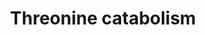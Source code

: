 ---
annotations:
- type: Pathway Ontology
  value: threonine degradation pathway
authors:
- ReactomeTeam
- Fehrhart
description: The degradation of L-threonine to glycine in both prokaryotes and eukaryotes
  takes place through a two-step biochemical pathway in mitochondria (Dale 1978).
  In the first step, L-threonine is oxidised to 2-amino-3-oxobutanoate. This reaction
  is catalysed by mitochondrial L-threonine 3-dehydrogenase tetramer (TDH tetramer).
  In the second step, mitochondrial 2-amino-3-ketobutyrate coenzyme A ligase (GCAT,
  aka KBL) catalyses the reaction between 2-amino-3-oxobutanoate and coenzyme A to
  form glycine and acetyl-CoA. GCAT resides on the mitochondrial inner membrane in
  dimeric form and requires pyridoxal 5-phosphate (PXLP) as cofactor. GCAT is thought
  to exist on the mitochondrial inner membrane in complex with TDH. With these two
  enzymes located together, it stops the rapid and spontaneous decarboxylation of
  2A-3OBU to aminoacetone and carbon dioxide and instead, results in glycine formation
  (Tressel et al. 1986).  View original pathway at [http://www.reactome.org/PathwayBrowser/#DIAGRAM=8849175
  Reactome].
last-edited: 2021-01-25
organisms:
- Homo sapiens
redirect_from:
- /index.php/Pathway:WP3803
- /instance/WP3803
schema-jsonld:
- '@context': https://schema.org/
  '@id': https://wikipathways.github.io/pathways/WP3803.html
  '@type': Dataset
  creator:
    '@type': Organization
    name: WikiPathways
  description: The degradation of L-threonine to glycine in both prokaryotes and eukaryotes
    takes place through a two-step biochemical pathway in mitochondria (Dale 1978).
    In the first step, L-threonine is oxidised to 2-amino-3-oxobutanoate. This reaction
    is catalysed by mitochondrial L-threonine 3-dehydrogenase tetramer (TDH tetramer).
    In the second step, mitochondrial 2-amino-3-ketobutyrate coenzyme A ligase (GCAT,
    aka KBL) catalyses the reaction between 2-amino-3-oxobutanoate and coenzyme A
    to form glycine and acetyl-CoA. GCAT resides on the mitochondrial inner membrane
    in dimeric form and requires pyridoxal 5-phosphate (PXLP) as cofactor. GCAT is
    thought to exist on the mitochondrial inner membrane in complex with TDH. With
    these two enzymes located together, it stops the rapid and spontaneous decarboxylation
    of 2A-3OBU to aminoacetone and carbon dioxide and instead, results in glycine
    formation (Tressel et al. 1986).  View original pathway at [http://www.reactome.org/PathwayBrowser/#DIAGRAM=8849175
    Reactome].
  keywords:
  - NAD+
  - PXLP-SDS dimers
  - 'PXLP-K265-GCAT '
  - CoA-SH
  - HRSP12
  - 'PXLP-K41-SDS '
  - L-Thr
  - H+
  - 'PXLP-K48-SDSL '
  - PPi
  - NH3
  - Ac-CoA
  - 'TDH '
  - H2O
  - ATP
  - PXLP-GCAT dimer:TDH
  - 2A-3OBU
  - tetramer
  - 2OBUTA
  - Gly
  - 2AA
  - NADH
  license: CC0
  name: Threonine catabolism
seo: CreativeWork
title: Threonine catabolism
wpid: WP3803
---